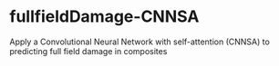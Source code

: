 # fullfieldDamage-CNNSA
Apply a Convolutional Neural Network with self-attention (CNNSA) to predicting full field damage in composites
